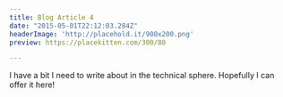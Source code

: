 ```yaml
---
title: Blog Article 4
date: "2015-05-01T22:12:03.284Z"
headerImage: 'http://placehold.it/900x200.png'
preview: https://placekitten.com/300/80

---
```



I have a bit I need to write about in the technical sphere. Hopefully I can offer it here!
